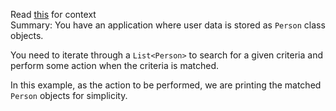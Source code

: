 Read [this][1] for context  
Summary:
You have an application where user data is stored as `Person` class objects.

You need to iterate through a `List<Person>` to search for a given criteria and perform some action when the criteria is
matched.

In this example, as the action to be performed, we are printing the matched `Person` objects for simplicity.


[1]:(https://docs.oracle.com/javase/tutorial/java/javaOO/lambdaexpressions.html#:~:text=Suppose%20that%20you,case%20in%20detail%3A)
